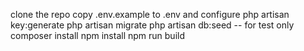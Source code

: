 clone the repo
copy .env.example to .env and configure
php artisan key:generate
php artisan migrate
php artisan db:seed -- for test only
composer install
npm install
npm run build
